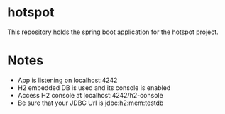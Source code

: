 # hotspot
This repository holds the spring boot application for the hotspot project.

# Notes
* App is listening on localhost:4242
* H2 embedded DB is used and its console is enabled
* Access H2 console at localhost:4242/h2-console
* Be sure that your JDBC Url is jdbc:h2:mem:testdb
